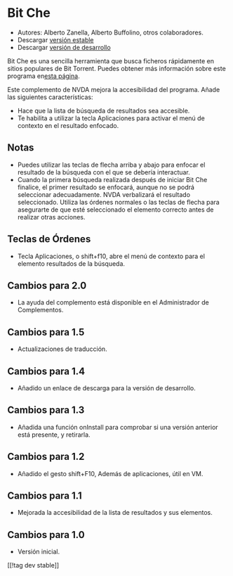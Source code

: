 # Bit Che #
*   Autores: Alberto Zanella, Alberto Buffolino, otros colaboradores.
*   Descargar [versión estable][1]
*   Descargar [versión de desarrollo][3]

Bit Che es una sencilla herramienta que busca ficheros rápidamente en sitios
populares de Bit Torrent.  Puedes obtener más información sobre este
programa en[esta página][2].

Este complemento de NVDA mejora la accesibilidad del programa. Añade las
siguientes características:

*   Hace que la lista de búsqueda de resultados sea accesible.
*   Te habilita a utilizar la tecla Aplicaciones para activar el menú de
    contexto en el resultado enfocado.


## Notas ##
*   Puedes utilizar las teclas de flecha  arriba y abajo para enfocar el
    resultado de la búsqueda con el que se debería interactuar.
*   Cuando la primera búsqueda realizada después de iniciar Bit Che
    finalice, el primer resultado se enfocará, aunque no se podrá
    seleccionar adecuadamente. NVDA verbalizará el resultado
    seleccionado. Utiliza las órdenes normales o las teclas de flecha para
    asegurarte de que esté seleccionado el elemento correcto antes de
    realizar otras acciones.


## Teclas de Órdenes ##
*   Tecla Aplicaciones, o shift+f10, abre el menú de contexto para el
    elemento resultados de la búsqueda.


## Cambios para 2.0 ##
*   La ayuda del complemento está disponible en el Administrador de
    Complementos.

## Cambios para 1.5 ##
*   Actualizaciones de traducción.

## Cambios para 1.4 ##
*   Añadido un enlace de descarga para la versión de desarrollo.

## Cambios para 1.3 ##
*   Añadida una función onInstall para comprobar si una versión anterior
    está presente, y retirarla.

## Cambios para  1.2 ##
*   Añadido el gesto shift+F10, Además de aplicaciones, útil en VM.

## Cambios para 1.1 ##
*   Mejorada la accesibilidad de la lista de resultados y sus elementos.

## Cambios para 1.0 ##
*   Versión inicial.

[[!tag dev stable]]

[1]: http://addons.nvda-project.org/files/get.php?file=bc

[2]: http://www.convivea.com

[3]: http://addons.nvda-project.org/files/get.php?file=bc-dev
